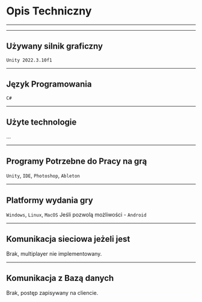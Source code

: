 # Opis Techniczny

---
---

## Używany silnik graficzny
`Unity 2022.3.10f1`

---

## Język Programowania
`C#`

---

## Użyte technologie
...

---

## Programy Potrzebne do Pracy na grą
`Unity`, `IDE`, `Photoshop`, `Ableton`

---

## Platformy wydania gry
`Windows`, `Linux`, `MacOS`
Jeśli pozwolą możliwości - `Android`

---

## Komunikacja sieciowa jeżeli jest
Brak,  multiplayer nie implementowany.

---

## Komunikacja z Bazą danych
Brak, postęp zapisywany na cliencie.



